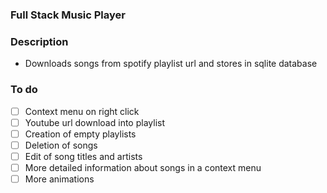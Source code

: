 ### Full Stack Music Player

### Description
- Downloads songs from spotify playlist url and stores in sqlite database


### To do
- [ ] Context menu on right click
- [ ] Youtube url download into playlist
- [ ] Creation of empty playlists
- [ ] Deletion of songs
- [ ] Edit of song titles and artists
- [ ] More detailed information about songs in a context menu
- [ ] More animations